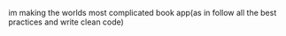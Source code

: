 im making the worlds most complicated book app(as in follow all the best practices and write clean code)
